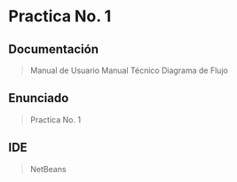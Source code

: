 # Practica No. 1

## Documentación
> Manual de Usuario
> Manual Técnico
> Diagrama de Flujo

## Enunciado
> Practica No. 1

## IDE
> NetBeans